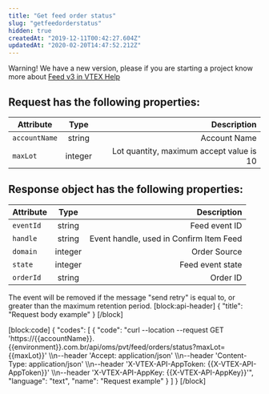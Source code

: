 ```yaml
---
title: "Get feed order status"
slug: "getfeedorderstatus"
hidden: true
createdAt: "2019-12-11T00:42:27.604Z"
updatedAt: "2020-02-20T14:47:52.212Z"
---
```

<div class="alert alert-danger">
Warning! We have a new version, please if you are starting a project know more about <a href="https://help.vtex.com/en/tutorial/orders-management-feed-v3" target="_blank">Feed v3 in VTEX Help</a>
</div>




## Request has the following properties:

| Attribute    | Type        | Description |
| --------------- |:---------:| --------------------------------------:|
| `accountName` | string | Account Name |
| `maxLot` | integer |  Lot quantity, maximum accept value is 10 |



## Response object has the following properties:

| Attribute    | Type        | Description |
| --------------- |:---------:| --------------------------------------:|
| `eventId` | string | Feed event ID |
| `handle` | string |  Event handle, used in Confirm Item Feed |
| `domain` | integer |  Order Source |
| `state` | integer |  Feed event state |
| `orderId` | string |  Order ID |

The event will be removed if the message "send retry" is equal to, or greater than the maximum retention period.
[block:api-header]
{
  "title": "Request body example"
}
[/block]

[block:code]
{
  "codes": [
    {
      "code": "curl --location --request GET 'https://{{accountName}}.{{environment}}.com.br/api/oms/pvt/feed/orders/status?maxLot={{maxLot}}' \\\n--header 'Accept: application/json' \\\n--header 'Content-Type: application/json' \\\n--header 'X-VTEX-API-AppToken: {{X-VTEX-API-AppToken}}' \\\n--header 'X-VTEX-API-AppKey: {{X-VTEX-API-AppKey}}'",
      "language": "text",
      "name": "Request example"
    }
  ]
}
[/block]